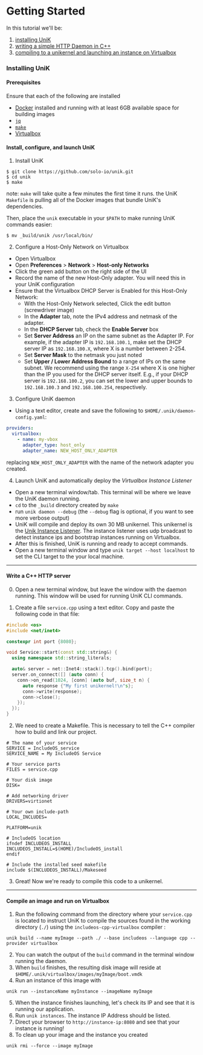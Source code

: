# Getting Started

In this tutorial we'll be:
  1. [installing UniK](getting_started_cpp.md#installing-unik)
  2. [writing a simple HTTP Daemon in C++](getting_started_cpp.md##write-a-c-http-server)
  3. [compiling to a unikernel and launching an instance on Virtualbox](getting_started_cpp.md#compile-an-image-and-run-on-virtualbox)

### Installing UniK
#### Prerequisites
Ensure that each of the following are installed
- [Docker](http://www.docker.com/) installed and running with at least 6GB available space for building images
- [`jq`](https://stedolan.github.io/jq/)
- [`make`](https://www.gnu.org/software/make/)
- [Virtualbox](https://www.virtualbox.org/)

#### Install, configure, and launch UniK
1. Install UniK
  ```
  $ git clone https://github.com/solo-io/unik.git
  $ cd unik
  $ make
  ```
  note: `make` will take quite a few minutes the first time it runs. the UniK `Makefile` is pulling all of the Docker images that bundle UniK's dependencies.

  Then, place the `unik` executable in your `$PATH` to make running UniK commands easier:
  ```
  $ mv _build/unik /usr/local/bin/
  ```

2. Configure a Host-Only Network on Virtualbox
  * Open Virtualbox
  * Open **Preferences** > **Network** > **Host-only Networks**
  * Click the green add button on the right side of the UI
  * Record the name of the new Host-Only adapter. You will need this in your UniK configuration
  * Ensure that the Virtualbox DHCP Server is Enabled for this Host-Only Network:
    * With the Host-Only Network selected, Click the edit button (screwdriver image)
    * In the **Adapter** tab, note the IPv4 address and netmask of the adapter.
    * In the **DHCP Server** tab, check the **Enable Server** box
    * Set **Server Address** an IP on the same subnet as the Adapter IP. For example, if the adapter IP is `192.168.100.1`, make set the DHCP server IP as `192.168.100.X`, where X is a number between 2-254.
    * Set **Server Mask** to the netmask you just noted
    * Set **Upper / Lower Address Bound** to a range of IPs on the same subnet. We recommend using the range `X-254` where X is one higher than the IP you used for the DHCP server itself. E.g., if your DHCP server is `192.168.100.2`, you can set the lower and upper bounds to `192.168.100.3` and `192.168.100.254`, respectively.


3. Configure UniK daemon
  * Using a text editor, create and save the following to `$HOME/.unik/daemon-config.yaml`:
  ```yaml
  providers:
    virtualbox:
      - name: my-vbox
        adapter_type: host_only
        adapter_name: NEW_HOST_ONLY_ADAPTER
  ```
  replacing `NEW_HOST_ONLY_ADAPTER` with the name of the network adapter you created.


4. Launch UniK and automatically deploy the *Virtualbox Instance Listener*
  * Open a new terminal window/tab. This terminal will be where we leave the UniK daemon running.
  * `cd` to the `_build` directory created by `make`
  * run `unik daemon --debug` (the `--debug` flag is optional, if you want to see more verbose output)
  * UniK will compile and deploy its own 30 MB unikernel. This unikernel is the [Unik Instance Listener](./instance_listener.md). The instance listener uses udp broadcast to detect instance ips and bootstrap instances running on Virtualbox.
  * After this is finished, UniK is running and ready to accept commands.
  * Open a new terminal window and type `unik target --host localhost` to set the CLI target to the your local machine.

---

#### Write a C++ HTTP server

0. Open a new terminal window, but leave the window with the daemon running. This window will be used for running UniK CLI commands.

1. Create a file `service.cpp` using a text editor. Copy and paste the following code in that file:

  ```cpp
  #include <os>
  #include <net/inet4>

  constexpr int port {8080};

  void Service::start(const std::string&) {
    using namespace std::string_literals;

    auto& server = net::Inet4::stack().tcp().bind(port);
    server.on_connect([] (auto conn) {
      conn->on_read(1024, [conn] (auto buf, size_t n) {
        auto response {"My first unikernel!\n"s};
        conn->write(response);
        conn->close();
      });
    });
  }
  ```

2. We need to create a Makefile. This is necessary to tell the C++ compiler how to build and link our project.

  ```make
  # The name of your service
  SERVICE = IncludeOS_service
  SERVICE_NAME = My IncludeOS Service

  # Your service parts
  FILES = service.cpp

  # Your disk image
  DISK=

  # Add networking driver
  DRIVERS=virtionet

  # Your own include-path
  LOCAL_INCLUDES=

  PLATFORM=unik

  # IncludeOS location
  ifndef INCLUDEOS_INSTALL
  INCLUDEOS_INSTALL=$(HOME)/IncludeOS_install
  endif

  # Include the installed seed makefile
  include $(INCLUDEOS_INSTALL)/Makeseed
  ```

3. Great! Now we're ready to compile this code to a unikernel.

---

#### Compile an image and run on Virtualbox

1. Run the following command from the directory where your `service.cpp` is located to instruct UniK to compile the sources found in the working directory (`./`) using the `includeos-cpp-virtualbox` compiler :
```
unik build --name myImage --path ./ --base includeos --language cpp --provider virtualbox
```
2. You can watch the output of the `build` command in the terminal window running the daemon.
3. When `build` finishes, the resulting disk image will reside at `$HOME/.unik/virtualbox/images/myImage/boot.vmdk`
4. Run an instance of this image with
```
unik run --instanceName myInstance --imageName myImage
```
5. When the instance finishes launching, let's check its IP and see that it is running our application.
6. Run `unik instances`. The instance IP Address should be listed.
7. Direct your browser to `http://instance-ip:8080` and see that your instance is running!
8. To clean up your image and the instance you created
```
unik rmi --force --image myImage
```
